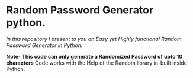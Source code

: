 # Random Password Generator python.
*In this repository I present to you an Easy yet Highly functional Random Password Generator in Python.*  

**Note- This code can only generate a Randomized Password of upto 10 characters**
Code works with the Help of the Random library in-built inside Python.
